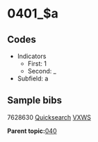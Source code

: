 # 0401\_$a

## Codes

-   Indicators
    -   First: 1
    -   Second: \_
-   Subfield: a

## Sample bibs

7628630 [Quicksearch](https://search.library.yale.edu/catalog/7628630) [VXWS](http://prodorbis.library.yale.edu:7014/vxws/GetHoldingsService?bibId=7628630)

**Parent topic:**[040](../../tags/040/040.md)

